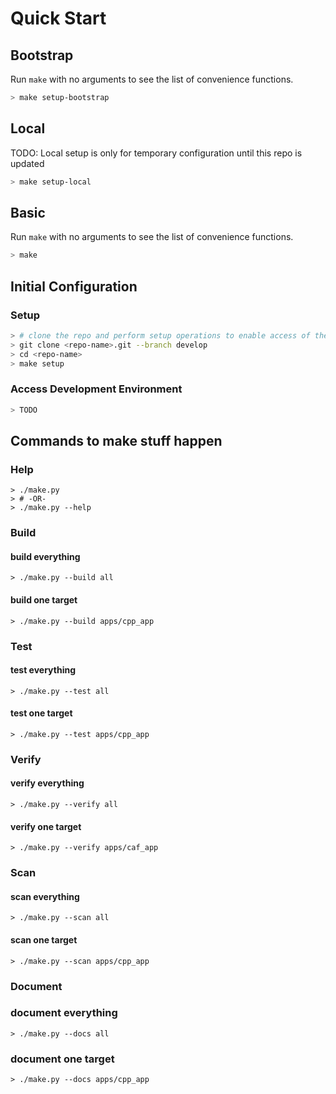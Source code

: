 
# Quick Start

## Bootstrap

Run `make` with no arguments to see the list of convenience functions.

``` bash
> make setup-bootstrap
```

## Local

TODO: Local setup is only for temporary configuration until this repo is updated

``` bash
> make setup-local
```

## Basic

Run `make` with no arguments to see the list of convenience functions.

``` bash
> make
```

## Initial Configuration

### Setup

``` bash
> # clone the repo and perform setup operations to enable access of the development environment
> git clone <repo-name>.git --branch develop
> cd <repo-name>
> make setup
```

### Access Development Environment

``` bash
> TODO
```

## Commands to make stuff happen

### Help

```console
> ./make.py
> # -OR-
> ./make.py --help
```

### Build

#### build everything

```console
> ./make.py --build all
```

#### build one target

```console
> ./make.py --build apps/cpp_app
```

### Test

#### test everything

```console
> ./make.py --test all
```

#### test one target

```console
> ./make.py --test apps/cpp_app
```

### Verify

#### verify everything

```console
> ./make.py --verify all
```

#### verify one target

```console
> ./make.py --verify apps/caf_app
```

### Scan

#### scan everything

```console
> ./make.py --scan all
```

#### scan one target

```console
> ./make.py --scan apps/cpp_app
```

### Document

### document everything

```console
> ./make.py --docs all
```

### document one target

```console
> ./make.py --docs apps/cpp_app
```
